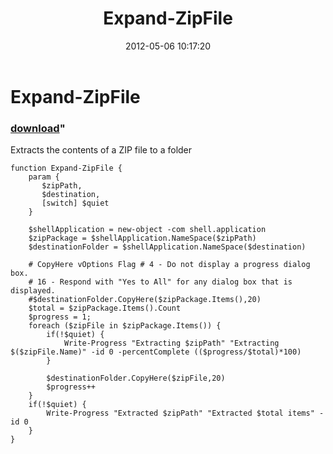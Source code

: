 ﻿---
pid:            3400
parent:         0
children:       
poster:         Thomas Freudenbe
title:          Expand-ZipFile
date:           2012-05-06 10:17:20
format:         posh
---

# Expand-ZipFile

### [download](3400.ps1)"

Extracts the contents of a ZIP file to a folder

```posh
function Expand-ZipFile {
    param {
       $zipPath,
       $destination,
       [switch] $quiet
    }

    $shellApplication = new-object -com shell.application
    $zipPackage = $shellApplication.NameSpace($zipPath)
    $destinationFolder = $shellApplication.NameSpace($destination) 

    # CopyHere vOptions Flag # 4 - Do not display a progress dialog box. 
    # 16 - Respond with "Yes to All" for any dialog box that is displayed. 
    #$destinationFolder.CopyHere($zipPackage.Items(),20) 
    $total = $zipPackage.Items().Count
    $progress = 1;
    foreach ($zipFile in $zipPackage.Items()) {
        if(!$quiet) {
            Write-Progress "Extracting $zipPath" "Extracting $($zipFile.Name)" -id 0 -percentComplete (($progress/$total)*100)        
        }

        $destinationFolder.CopyHere($zipFile,20) 
        $progress++
    }
    if(!$quiet) {
        Write-Progress "Extracted $zipPath" "Extracted $total items" -id 0
    }
}
```
